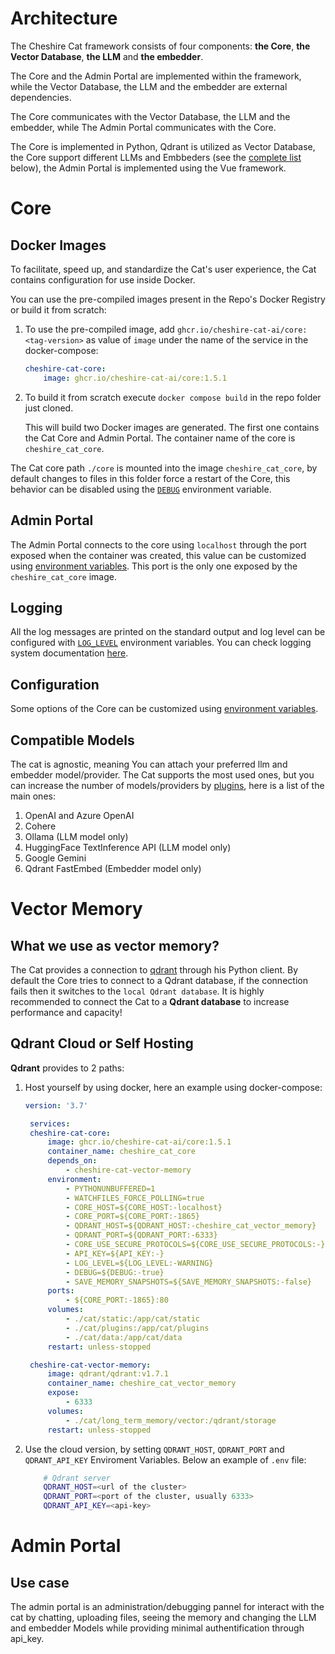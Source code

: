 # Architecture

The Cheshire Cat framework consists of four components: **the Core**, **the Vector Database**, **the LLM** and **the embedder**.

The Core and the Admin Portal are implemented within the framework, while the Vector Database, the LLM and the embedder are external dependencies.

The Core communicates with the Vector Database, the LLM and the embedder, while The Admin Portal communicates with the Core.

The Core is implemented in Python, Qdrant is utilized as Vector Database, the Core support different LLMs and Embbeders (see the [complete list](#compatible-models) below), the Admin Portal is implemented using the Vue framework.

# Core

## Docker Images

To facilitate, speed up, and standardize the Cat's user experience, the Cat contains configuration for use inside Docker.

You can use the pre-compiled images present in the Repo's Docker Registry or build it from scratch:

1. To use the pre-compiled image, add `ghcr.io/cheshire-cat-ai/core:<tag-version>` as value of `image` under the name of the service in the docker-compose:

    ```yml
    cheshire-cat-core:
        image: ghcr.io/cheshire-cat-ai/core:1.5.1
    ```

2. To build it from scratch execute `docker compose build` in the repo folder just cloned.

    This will build two Docker images are generated. The first one contains the Cat Core and Admin Portal.
    The container name of the core is `cheshire_cat_core`.

The Cat core path `./core` is mounted into the image `cheshire_cat_core`, by default changes to files in this folder force a restart of the Core, this behavior can be disabled using the [`DEBUG`](env-variables.md/#debug) environment variable.

## Admin Portal

The Admin Portal connects to the core using `localhost` through the port exposed when the container was created, this value can be customized using [environment variables](env-variables.md#core_host). This port is the only one exposed by the `cheshire_cat_core` image.

## Logging

All the log messages are printed on the standard output and log level can be configured with [`LOG_LEVEL`](env-variables.md#log_level) environment variables. You can check logging system documentation [here](../technical/plugins/logging.md).

## Configuration

Some options of the Core can be customized using [environment variables](env-variables.md).

## Compatible Models

The cat is agnostic, meaning You can attach your preferred llm and embedder model/provider. The Cat supports the most used ones, but you can increase the number of models/providers by [plugins](/technical/plugins/hooks/#__tabbed_1_5), here is a list of the main ones:

1. OpenAI and Azure OpenAI
2. Cohere
3. Ollama (LLM model only)
4. HuggingFace TextInference API (LLM model only)
5. Google Gemini
6. Qdrant FastEmbed (Embedder model only)

# Vector Memory

## What we use as vector memory?
The Cat provides a connection to [qdrant](https://qdrant.tech/) through his Python client. 
By default the Core tries to connect to a Qdrant database, if the connection fails then it switches to the `local Qdrant database`.
It is highly recommended to connect the Cat to a **Qdrant database** to increase performance and capacity!

## Qdrant Cloud or Self Hosting
**Qdrant** provides to 2 paths:

1. Host yourself by using docker, here an example using docker-compose:
   ```yml
   version: '3.7'

    services:
    cheshire-cat-core:
        image: ghcr.io/cheshire-cat-ai/core:1.5.1
        container_name: cheshire_cat_core
        depends_on:
            - cheshire-cat-vector-memory
        environment:
            - PYTHONUNBUFFERED=1
            - WATCHFILES_FORCE_POLLING=true
            - CORE_HOST=${CORE_HOST:-localhost}
            - CORE_PORT=${CORE_PORT:-1865}
            - QDRANT_HOST=${QDRANT_HOST:-cheshire_cat_vector_memory}
            - QDRANT_PORT=${QDRANT_PORT:-6333}
            - CORE_USE_SECURE_PROTOCOLS=${CORE_USE_SECURE_PROTOCOLS:-}
            - API_KEY=${API_KEY:-}
            - LOG_LEVEL=${LOG_LEVEL:-WARNING}
            - DEBUG=${DEBUG:-true}
            - SAVE_MEMORY_SNAPSHOTS=${SAVE_MEMORY_SNAPSHOTS:-false}
        ports:
            - ${CORE_PORT:-1865}:80
        volumes:
            - ./cat/static:/app/cat/static
            - ./cat/plugins:/app/cat/plugins
            - ./cat/data:/app/cat/data
        restart: unless-stopped

    cheshire-cat-vector-memory:
        image: qdrant/qdrant:v1.7.1
        container_name: cheshire_cat_vector_memory
        expose:
            - 6333
        volumes:
            - ./cat/long_term_memory/vector:/qdrant/storage
        restart: unless-stopped
   ```
   
2. Use the cloud version, by setting `QDRANT_HOST`, `QDRANT_PORT` and `QDRANT_API_KEY` Enviroment Variables. Below an example of `.env` file:
    ```bash
        # Qdrant server
        QDRANT_HOST=<url of the cluster>
        QDRANT_PORT=<port of the cluster, usually 6333>
        QDRANT_API_KEY=<api-key>
    ```



# Admin Portal

## Use case
The admin portal is an administration/debugging pannel for interact with the cat by chatting, uploading files, seeing the memory and changing the LLM and embedder Models while providing minimal authentification through api_key.

